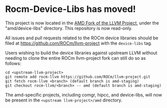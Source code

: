 # Rocm-Device-Libs has moved!

This project is now located in the
[AMD Fork of the LLVM Project](https://github.com/ROCm/llvm-project),
under the "amd/device-libs" directory. This repository is now read-only.

All issues and pull requests related to the ROCm device libraries should be
filed at https://github.com/ROCm/llvm-project with the `device-libs` tag.

Users wishing to build the device libraries against upstream LLVM without
needing to clone the entire ROCm llvm-project fork can still do so as follows:

    cd <upstream-llvm-project>
    git remote add rocm-llvm https://github.com/ROCm/llvm-project.git
    git fetch rocm-llvm <branch> (default branch is amd-staging)
    git checkout rocm-llvm/<branch> -- amd (default branch is amd-staging)

The amd-specific projects, including comgr, hipcc, and device-libs, will now be
present in the `<upstream llvm-project>/amd` directory.
